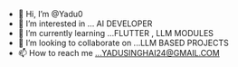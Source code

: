 - 👋 Hi, I’m @Yadu0
- 👀 I’m interested in ... AI DEVELOPER
- 🌱 I’m currently learning ...FLUTTER , LLM MODULES
- 💞️ I’m looking to collaborate on ...LLM BASED PROJECTS
- 📫 How to reach me ...YADUSINGHAI24@GMAIL.COM

<!---
Yadu0/Yadu0 is a ✨ special ✨ repository because its `README.md` (this file) appears on your GitHub profile.
You can click the Preview link to take a look at your changes.
--->
